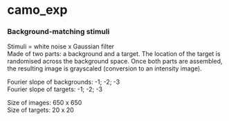 # camo_exp
### Background-matching stimuli 
Stimuli = white noise x Gaussian filter <br>
Made of two parts: a background and a target. The location of the target is randomised across the background space. Once both parts are assembled, the resulting image is grayscaled (conversion to an intensity image). 

Fourier slope of backgrounds: -1; -2; -3 <br>
Fourier slope of targets: -1; -2; -3

Size of images: 650 x 650 <br>
Size of targets: 20 x 20